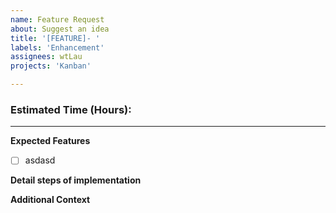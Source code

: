 ```yaml
---
name: Feature Request
about: Suggest an idea
title: '[FEATURE]- '
labels: 'Enhancement'
assignees: wtLau
projects: 'Kanban'

---
```

### Estimated Time (Hours): 

---
**Expected Features**

- [ ] asdasd

**Detail steps of implementation**


**Additional Context**

